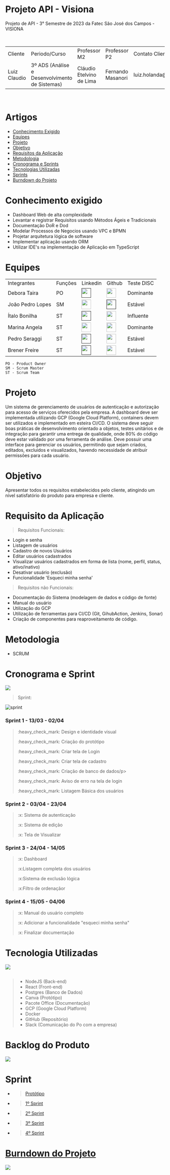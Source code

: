 # Projeto API - Visiona
Projeto de API - 3° Semestre de 2023 da Fatec São José dos Campos - VISIONA


<br>
<table>
  <tr>
    <td>Cliente</td>
    <td>Periodo/Curso</td>
    <td>Professor M2</td>
    <td>Professor P2</td>
    <td> Contato Cliente </td>
  </tr>
  <tr>
    <td> Luiz Claudio </td>
    <td> 3º ADS (Análise e Desenvolvimento de Sistemas) </td>
    <td> Cláudio Etelvino de Lima</td>
    <td> Fernando Masanori  </td>
    <td> luiz.holanda@visionaespacial.com.br </td>
  </tr>
</table>
</br>

# Artigos

- <a href ="#conhecimento-exigido"> Conhecimento Exigido </a>
- <a href ="#equipes"> Equipes </a>
- <a href ="#projeto"> Projeto </a>
- <a href ="#objetivo"> Objetivo </a>
- <a href ="#requisito-da-aplicação"> Requisitos da Aplicação </a>
- <a href ="#metodologia"> Metodologia </a>
- <a href ="#cronograma-e-sprint"> Cronograma e Sprints </a>
- <a href ="#tecnologia-utilizadas"> Tecnologias Utilizadas </a>
- <a href ="#sprint"> Sprints </a>
- <a href ="#burndown-do-projeto"> Burndown do Projeto </a>

# Conhecimento exigido 

> 
- Dashboard Web de alta complexidade
- Levantar e registrar Requisitos usando Métodos Ágeis e Tradicionais 
- Documentação DoR e Dod
- Modelar Processos de Negocios usando VPC e BPMN
- Projetar arquitetura lógica de software
- Implementar aplicação usando ORM
- Utilizar IDE's na implementação de Aplicação em TypeScript

# Equipes
<table>
  <tr>
    <td>Integrantes</td>
    <td>Funções</td>
    <td>Linkedin</td>
    <td>Github</td>
    <td>Teste DISC </td>
  </tr>
  <tr>
    <td>Debora Taira</td>
    <td>PO</td>
    <td><a href=""><img src="https://cdn-icons-png.flaticon.com/512/174/174857.png" width="30px"></a></td>
    <td><a href="https://github.com/deborataira"><img src="https://cdn-icons-png.flaticon.com/512/25/25231.png" width="30px"></a></td>
    <td>Dominante</td>
  </tr>
  
  <tr>
    <td>João Pedro Lopes</td>
    <td>SM</td>
    <td><a href="https://br.linkedin.com/in/marinaangela"><img src="https://cdn-icons-png.flaticon.com/512/174/174857.png" width="30px"></td>
    <td><a href=""><img src="https://cdn-icons-png.flaticon.com/512/25/25231.png" width="30px"></a></td>
    <td>Estável</td>
  </tr>
  
  <tr>
    <td> Ítalo Bonilha</td>
    <td>ST</td>
    <td><a href=""><img src="https://cdn-icons-png.flaticon.com/512/174/174857.png" width="30px"></a></td>
    <td><a href="https://github.com/italobonilha"><img src="https://cdn-icons-png.flaticon.com/512/25/25231.png" width="30px"></a></td>
    <td>Influente </td>
  </tr>
  
  <tr>
    <td>Marina Angela</td>
    <td>ST</td>
    <td><a href="https://www.linkedin.com/in/marinaangela/"><img src="https://cdn-icons-png.flaticon.com/512/174/174857.png" width="30px"></a></td>
    <td><a href="https://github.com/MarinaAraujoMaciel"><img src="https://cdn-icons-png.flaticon.com/512/25/25231.png" width="30px"></a></td>
    <td>Dominante</td>
  </tr>
  
  
  <tr>
    <td>Pedro Seraggi</td>
    <td>ST</td>
     <td><a href=""><img src="https://cdn-icons-png.flaticon.com/512/174/174857.png" width="30px"></a></td>
    <td><a href="https://github.com/PedroSeraggi"><img src="https://cdn-icons-png.flaticon.com/512/25/25231.png" width="30px"></a></td>
    <td>Estável</td>
  </tr>
  
   <tr>
    <td>Brener Freire</td>
    <td>ST</td>
    <td><a href=""><img src="https://cdn-icons-png.flaticon.com/512/174/174857.png" width="30px"></a></td>
    <td><a href="https://github.com/Brener#5291"><img src="https://cdn-icons-png.flaticon.com/512/25/25231.png" width="30px"></a></td>
    <td>Estável</td>
  </tr>
  
 
  
</table>

```
PO - Product Owner
SM - Scrum Master
ST - Scrum Team
```

# Projeto
Um sistema de gerenciamento de usuários de autenticação e autorização para acesso de serviços oferecidos pela empresa. A dashboard deve ser implementada utilizando GCP (Google Cloud Platform), containers devem ser utilizados e implementado em esteira CI/CD. O sistema deve seguir boas práticas de desenvolvimento orientado a objetos, testes unitários e de integração para garantir uma entrega de qualidade, onde 80% do código deve estar validado por uma ferramenta de análise. 
Deve possuir uma interface para gerenciar os usuários, permitindo que sejam criados, editados, excluidos e visualizados, havendo necessidade de atribuir permissões para cada usuário. 

 


 
# Objetivo

Apresentar todos os requisitos estabelecidos pelo cliente, atingindo um nível satisfatório do produto para empresa e cliente.
 


# Requisito da Aplicação

> Requisitos Funcionais:
- Login e senha
- Listagem de usuários
- Cadastro de novos Usuários
- Editar usuários cadastrados
- Visualizar usuários cadastrados em forma de lista (nome, perfil, status, ativo/inativo)
- Desativar usuário (exclusão)
- Funcionalidade 'Esqueci minha senha'


> Requisitos não Funcionais:
- Documentação do Sistema (modelagem de dados e código de fonte)
- Manual do usuário
- Utilização do GCP
- Utilização de ferramentas para CI/CD (Git, GihubAction, Jenkins, Sonar)
- Criação de componentes para reaproveitamento de código.



# Metodologia

- SCRUM 

# Cronograma e Sprint

<img src = "https://github.com/TechForce-ADS/imagens/blob/main/BACKLOG%20DO%20PRODUTO%20(2).png" />

> Sprint:

 <img src = "https://github.com/TechForce-ADS/imagens/blob/main/cronograma-visiona.png" alt="sprint" >
 
 ### Sprint 1</a> - 13/03 - 02/04</p>
 > <p>:heavy_check_mark: Design e identidade visual </p>
 > <p>:heavy_check_mark: Criação do protótipo </p>
 > <p>:heavy_check_mark: Criar tela de Login</p>
 > <p>:heavy_check_mark: Criar tela de cadastro</p>
 > <p>:heavy_check_mark: Criação de banco de dados/p>
 > <p>:heavy_check_mark: Aviso de erro na tela de login</p>
 > <p>:heavy_check_mark: Listagem Básica dos usuários</p>
 
 
 ### Sprint 2</a> - 03/04 - 23/04</p>
 > <p>:x: Sistema de autenticação</p>
 > <p>:x: Sistema de edição</p>
 > <p>:x: Tela de Visualizar</p>
 
 

 ### Sprint 3</a> - 24/04 - 14/05</p>
 > <p>:x: Dashboard</p>
 > <p>:x:Listagem completa dos usuários</p>
 > <p>:x:Sistema de exclusão lógica</p>
 > <p>:x:Filtro de ordenaçãor</p>
 

  ### Sprint 4</a> - 15/05 - 04/06</p>
 > <p>:x: Manual do usuário completo</p>
 > <p>:x: Adicionar a funcionalidade "esqueci minha senha"</p>
 > <p>:x: Finalizar documentação </p>

 
 
 
# Tecnologia Utilizadas


<img src ="https://github.com/TechForce-ADS/imagens/blob/main/tecnologias-visiona.jpg"/>
 

## 


> - NodeJS (Back-end)
> - React (Front-end)
> - Postgres (Banco de Dados)
> - Canva (Protótipo)
> - Pacote Office (Documentação)
> - GCP (Google Cloud Platform)
> - Docker
> - GitHub (Repositório)
> - Slack (Comunicação do Po com a empresa)


# Backlog do Produto 
<img src = "https://github.com/TechForce-ADS/imagens/blob/main/cronograma-s-visiona.jpg" />



# Sprint

- >  <a href="https://github.com/TechForce-ADS/Visiona/tree/main/Prototipo"> Protótipo


- >  <a href="https://github.com/TechForce-ADS/Visiona/tree/main/Sprints/1_Sprint">1º Sprint
- > <a href="https://github.com/TechForce-ADS/Visiona/tree/main/Sprints/2_Sprint"> 2º Sprint
- >  <a href="https://github.com/TechForce-ADS/Visiona/tree/main/Sprints/3_Sprint">3º Sprint
- > <a href="https://github.com/TechForce-ADS/Visiona/tree/main/Sprints/4_Sprint"> 4º Sprint
  
# Burndown do Projeto

<img src = "https://github.com/TechForce-ADS/imagens/blob/main/Burndown-visiona1.png"/>
 

